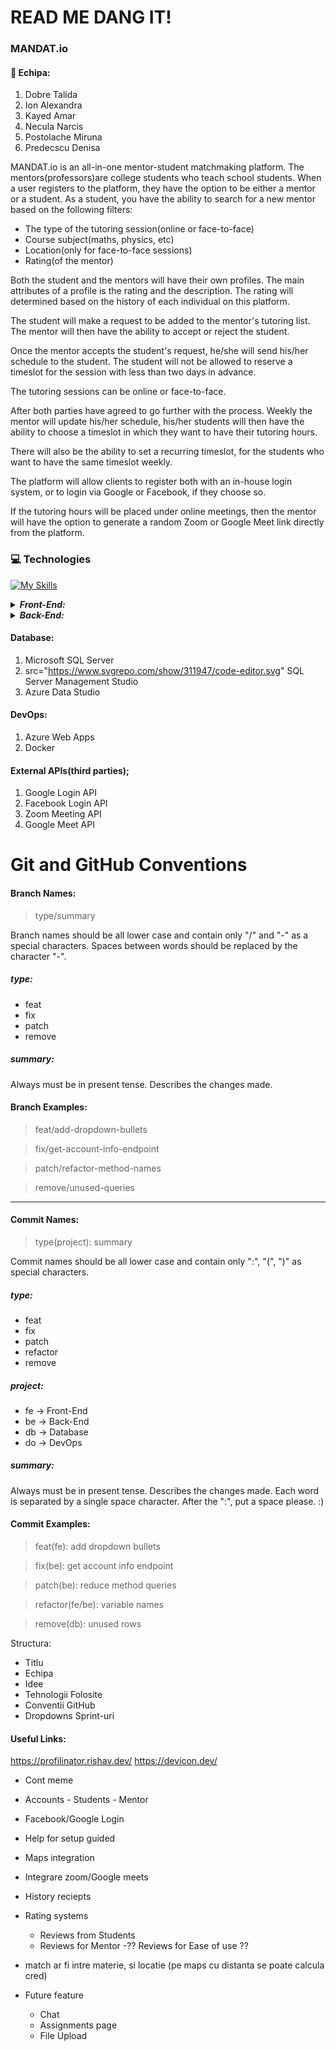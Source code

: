 # READ ME DANG IT!

### MANDAT.io

#### :office: Echipa:

1. Dobre Talida
1. Ion Alexandra
1. Kayed Amar
1. Necula Narcis
1. Postolache Miruna
1. Predecscu Denisa

MANDAT.io is an all-in-one mentor-student matchmaking platform.
The mentors(professors)are college students who teach school students.
When a user registers to the platform, they have the option to be either a mentor or a student.
As a student, you have the ability to search for a new mentor based on the following filters:

-   The type of the tutoring session(online or face-to-face)
-   Course subject(maths, physics, etc)
-   Location(only for face-to-face sessions)
-   Rating(of the mentor)

Both the student and the mentors will have their own profiles. The main attributes of a profile is the rating and the description.
The rating will determined based on the history of each individual on this platform.

The student will make a request to be added to the mentor's tutoring list.
The mentor will then have the ability to accept or reject the student.

Once the mentor accepts the student's request, he/she will send his/her schedule to the student. The student will not be allowed to reserve a timeslot for the session with less than two days in advance.

The tutoring sessions can be online or face-to-face.

After both parties have agreed to go further with the process.
Weekly the mentor will update his/her schedule, his/her students will then have the ability to choose a timeslot in which they want to have their tutoring hours.

There will also be the ability to set a recurring timeslot, for the students who want to have the same timeslot weekly.

The platform will allow clients to register both with an in-house login system, or to login via Google or Facebook, if they choose so.

If the tutoring hours will be placed under online meetings, then the mentor will have the option to generate a random Zoom or Google Meet link directly from the platform.

### :computer: Technologies

<link rel="stylesheet" href="https://cdn.jsdelivr.net/gh/devicons/devicon@v2.15.1/devicon.min.css">

<i class="devicon-vscode-plain colored"></i>

<!-- <img align="left" alt="Visual Studio Code" width="26px" src="https://cdn.jsdelivr.net/gh/devicons/devicon/icons/vscode/vscode-original.svg" style="padding-right:10px;" /> -->
[![My Skills](https://skillicons.dev/icons?i=js,html,css,wasm)](https://skillicons.dev)
<details>
<summary>
    <i><b>Front-End:</b></i>
</summary>
<ol>
    <div>
        <i class="devicon-html5-plain colored" style="font-size: 20px"></i>
        HTML
    </div>
    <div>
        <i class="devicon-css3-plain colored" style="font-size: 20px"></i>
        CSS
    </div>
    <div>
        <i class="devicon-bootstrap-plain colored" style="font-size: 20px"></i>
        Bootstrap
    </div>
    <div>
        <i class="devicon-typescript-plain colored" style="font-size: 20px"></i>
        Typescript
    </div>
    <div>
        <i class="devicon-angularjs-plain colored" style="font-size: 20px"></i>
        Angular
    </div>
<ol>
</details>

<details>
<summary>
    <i><b>Back-End:</b></i>
</summary>

<div class="technologies">
    <div>
        <img src="https://www.svgrepo.com/show/376369/dotnet.svg" />
        ASP.NET Core 6 Web API
    </div>
    <div>
        <img
            src="https://seeklogo.com/images/L/linq-logo-8F0353CA36-seeklogo.com.gif"
        />
        Entity Framework Core
    </div>
    <div>
        <img
            src="https://jwt.io/img/pic_logo.svg"
            class="smaller-icon"
        />
        JWT Tokens
    </div>
</div>
</details>

#### Database:

1. Microsoft SQL Server
2. src="https://www.svgrepo.com/show/311947/code-editor.svg" SQL Server Management Studio
3. Azure Data Studio

#### DevOps:

1. Azure Web Apps
2. Docker

#### External APIs(third parties);

1. Google Login API
2. Facebook Login API
3. Zoom Meeting API
4. Google Meet API
 </div>

# Git and GitHub Conventions

#### Branch Names:

> type/summary

Branch names should be all lower case and contain only "/" and "-" as a special characters.
Spaces between words should be replaced by the character "-".

##### type:

-   feat
-   fix
-   patch
-   remove

##### summary:

Always must be in present tense.
Describes the changes made.

#### Branch Examples:

> feat/add-dropdown-bullets

> fix/get-account-info-endpoint

> patch/refactor-method-names

> remove/unused-queries

---

#### Commit Names:

> type(project): summary

Commit names should be all lower case and contain only ":", "(", ")" as special characters.

##### type:

-   feat
-   fix
-   patch
-   refactor
-   remove

##### project:

-   fe -> Front-End
-   be -> Back-End
-   db -> Database
-   do -> DevOps

##### summary:

Always must be in present tense.
Describes the changes made.
Each word is separated by a single space character.
After the ":", put a space please. :)

#### Commit Examples:

> feat(fe): add dropdown bullets

> fix(be): get account info endpoint

> patch(be): reduce method queries

> refactor(fe/be): variable names

> remove(db): unused rows

Structura:

-   Titlu
-   Echipa
-   Idee
-   Tehnologii Folosite
-   Conventii GitHub
-   Dropdowns Sprint-uri

#### Useful Links:

https://profilinator.rishav.dev/
https://devicon.dev/

-   Cont meme
-   Accounts - Students - Mentor
-   Facebook/Google Login

-   Help for setup guided
-   Maps integration
-   Integrare zoom/Google meets
-   History reciepts
-   Rating systems
    -   Reviews from Students
    -   Reviews for Mentor
        -?? Reviews for Ease of use ??
-   match ar fi intre materie, si locatie (pe maps cu distanta se poate calcula cred)

-   Future feature
    -   Chat
    -   Assignments page
    -   File Upload
